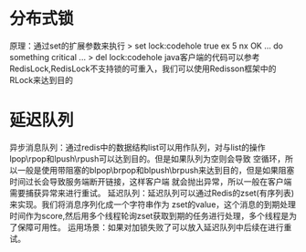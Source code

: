 # 分布式锁
原理：通过set的扩展参数来执行
    > set lock:codehole true ex 5 nx OK ... do something critical ... 
    > del lock:codehole
java客户端的代码可以参考RedisLock,RedisLock不支持锁的可重入，我们可以使用Redisson框架中的RLock来达到目的

# 延迟队列
异步消息队列：通过redis中的数据结构list可以用作队列，对与list的操作lpop\rpop和lpush\rpush可以达到目的。但是如果队列为空则会导致
    空循环，所以一般是使用带阻塞的blpop\brpop和blpush\brpush来达到目的，但是如果阻塞时间过长会导致服务端断开链接，这样客户端
    就会抛出异常，所以一般在客户端需要捕获异常来进行重试。
延迟队列：延迟队列可以通过Redis的zset(有序列表)来实现。我们将消息序列化成一个字符串作为
zset的value，这个消息的到期处理时间作为score,然后用多个线程轮询zset获取到期的任务进行处理，多个线程是为了保障可用性。
运用场景：如果对加锁失败了可以放入延迟队列中后续在进行重试。





